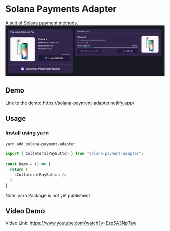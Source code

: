 # Solana Payments Adapter

A suit of Solana payment methods.
![Demo Image](./images/demo.png)

## Demo
Link to the demo: https://solana-payment-adapter.netlify.app/

## Usage
### Install using yarn
```shell
yarn add solana-payment-adapter
```
```ts
import { CollateralPayButton } from "solana-payment-adapter";

const Demo = () => {
  return (
    <CollateralPayButton />
  )
}
```
Note: yarn Package is not yet published!

## Video Demo
Video Link: https://www.youtube.com/watch?v=Ezq5A3NpTaw

